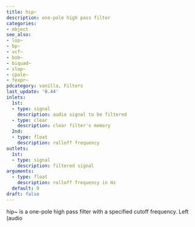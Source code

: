 ```yaml
---
title: hip~
description: one-pole high pass filter
categories:
- object
see_also:
- lop~
- bp~
- vcf~
- bob~
- biquad~
- slop~
- cpole~
- fexpr~
pdcategory: vanilla, Filters
last_update: '0.44'
inlets:
  1st:
  - type: signal
    description: audio signal to be filtered
  - type: clear
    description: clear filter's memory
  2nd:
  - type: float
    description: rolloff frequency
outlets:
  1st:
  - type: signal
    description: filtered signal
arguments:
  - type: float
    description: rolloff frequency in Hz 
  default: 0
draft: false
---
```

hip~ is a one-pole high pass filter with a specified cutoff frequency. Left (audio
